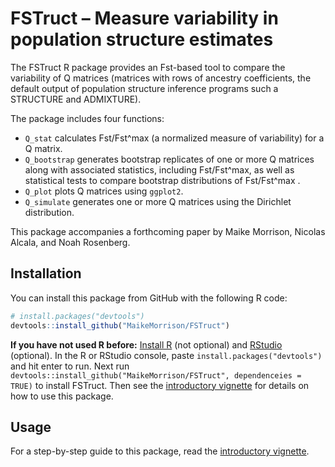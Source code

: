 
<!-- README.md is generated from README.Rmd. Please edit that file -->

# FSTruct – Measure variability in population structure estimates

<!-- badges: start -->

<!-- badges: end -->

The FSTruct R package provides an Fst-based tool to compare the
variability of Q matrices (matrices with rows of ancestry coefficients,
the default output of population structure inference programs such a
STRUCTURE and ADMIXTURE).

The package includes four functions:

  - `Q_stat` calculates Fst/Fst^max (a normalized measure of
    variability) for a Q matrix.
  - `Q_bootstrap` generates bootstrap replicates of one or more Q
    matrices along with associated statistics, including Fst/Fst^max, as
    well as statistical tests to compare bootstrap distributions of
    Fst/Fst^max .
  - `Q_plot` plots Q matrices using `ggplot2`.
  - `Q_simulate` generates one or more Q matrices using the Dirichlet
    distribution.

This package accompanies a forthcoming paper by Maike Morrison, Nicolas
Alcala, and Noah Rosenberg.

## Installation

<!-- You can install the released version of FSTruct from [CRAN](https://CRAN.R-project.org) with: -->

<!-- ``` r -->

<!-- install.packages("FSTruct") -->

<!-- ``` -->

You can install this package from GitHub with the following R code:

``` r
# install.packages("devtools")
devtools::install_github("MaikeMorrison/FSTruct")
```

**If you have not used R before:** [Install
R](https://www.r-project.org/) (not optional) and
[RStudio](https://www.rstudio.com/products/rstudio/) (optional). In the
R or RStudio console, paste `install.packages("devtools")` and hit enter
to run. Next run `devtools::install_github("MaikeMorrison/FSTruct",
dependenceies = TRUE)` to install FSTruct. Then see the [introductory
vignette](https://maikemorrison.com/files/fstruct-intro) for details on
how to use this package.

## Usage

For a step-by-step guide to this package, read the [introductory
vignette](https://maikemorrison.com/files/fstruct-intro).

<!-- ## Example -->

<!-- This is a basic example which shows you how to solve a common problem: -->

<!-- ```{r example} -->

<!-- library(fstruct) -->

<!-- ## basic example code -->

<!-- ``` -->

<!-- What is special about using `README.Rmd` instead of just `README.md`? You can include R chunks like so: -->

<!-- ```{r cars} -->

<!-- summary(cars) -->

<!-- ``` -->

<!-- You'll still need to render `README.Rmd` regularly, to keep `README.md` up-to-date. `devtools::build_readme()` is handy for this. You could also use GitHub Actions to re-render `README.Rmd` every time you push. An example workflow can be found here: <https://github.com/r-lib/actions/tree/master/examples>. -->

<!-- You can also embed plots, for example: -->

<!-- ```{r pressure, echo = FALSE} -->

<!-- plot(pressure) -->

<!-- ``` -->

<!-- In that case, don't forget to commit and push the resulting figure files, so they display on GitHub and CRAN. -->
